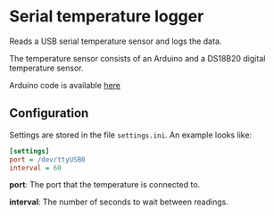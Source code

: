 # Serial temperature logger

Reads a USB serial temperature sensor and logs the data.

The temperature sensor consists of an Arduino and a DS18B20 digital temperature sensor.

Arduino code is available [here](https://github.com/DavidFrankland/arduino-serial-ds18b20-fan-control)

## Configuration

Settings are stored in the file `settings.ini`. An example looks like:

```ini
[settings]
port = /dev/ttyUSB0
interval = 60
```

**port**: The port that the temperature is connected to.

**interval**: The number of seconds to wait between readings.
